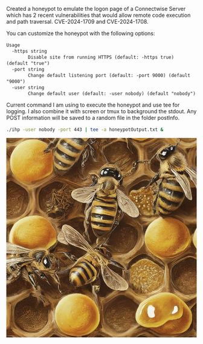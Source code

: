 Created a honeypot to emulate the logon page of a Connectwise Server which has 2 recent vulnerabilities that would allow remote code execution and path traversal.  CVE-2024-1709 and CVE-2024-1708.

You can customize the honeypot with the following options:

```text
Usage 
  -https string
        Disable site from running HTTPS (default: -https true) (default "true")
  -port string
        Change default listening port (default: -port 9000) (default "9000")
  -user string
        Change default user (default: -user nobody) (default "nobody")
```

Current command I am using to execute the honeypot and use tee for logging.  I also combine it with screen or tmux to background the stdout.  Any POST information will be saved to a random file in the folder postInfo.

```bash
./ihp -user nobody -port 443 | tee -a honeypotOutput.txt &
```


![Inside Beehive](/projects/honeypots/connectwiseHoneypot/insideBeehive.png)